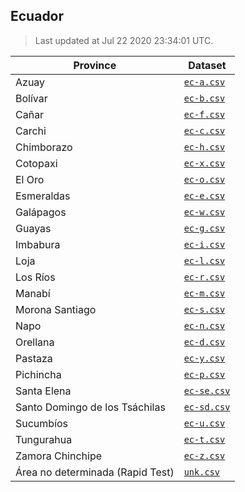 ## Ecuador

> Last updated at Jul 22 2020 23:34:01 UTC.


| Province | Dataset |
| -------- | ------- |
| Azuay | [`ec-a.csv`](ec-a.csv) |
| Bolívar | [`ec-b.csv`](ec-b.csv) |
| Cañar | [`ec-f.csv`](ec-f.csv) |
| Carchi | [`ec-c.csv`](ec-c.csv) |
| Chimborazo | [`ec-h.csv`](ec-h.csv) |
| Cotopaxi | [`ec-x.csv`](ec-x.csv) |
| El Oro | [`ec-o.csv`](ec-o.csv) |
| Esmeraldas | [`ec-e.csv`](ec-e.csv) |
| Galápagos | [`ec-w.csv`](ec-w.csv) |
| Guayas | [`ec-g.csv`](ec-g.csv) |
| Imbabura | [`ec-i.csv`](ec-i.csv) |
| Loja | [`ec-l.csv`](ec-l.csv) |
| Los Ríos | [`ec-r.csv`](ec-r.csv) |
| Manabí | [`ec-m.csv`](ec-m.csv) |
| Morona Santiago | [`ec-s.csv`](ec-s.csv) |
| Napo | [`ec-n.csv`](ec-n.csv) |
| Orellana | [`ec-d.csv`](ec-d.csv) |
| Pastaza | [`ec-y.csv`](ec-y.csv) |
| Pichincha | [`ec-p.csv`](ec-p.csv) |
| Santa Elena | [`ec-se.csv`](ec-se.csv) |
| Santo Domingo de los Tsáchilas | [`ec-sd.csv`](ec-sd.csv) |
| Sucumbíos | [`ec-u.csv`](ec-u.csv) |
| Tungurahua | [`ec-t.csv`](ec-t.csv) |
| Zamora Chinchipe | [`ec-z.csv`](ec-z.csv) |
| Área no determinada (Rapid Test) | [`unk.csv`](unk.csv) |

